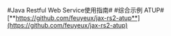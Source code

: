 #Java Restful Web Service使用指南#
#综合示例 ATUP#
[**https://github.com/feuyeux/jax-rs2-atup**](https://github.com/feuyeux/jax-rs2-atup)